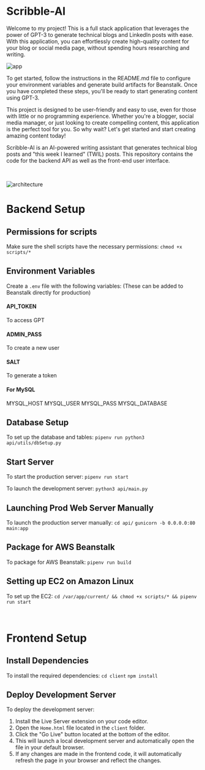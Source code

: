 # Scribble-AI
Welcome to my project! This is a full stack application that leverages the power of GPT-3 to generate technical blogs and LinkedIn posts with ease. With this application, you can effortlessly create high-quality content for your blog or social media page, without spending hours researching and writing.

![app](client/app.png)

To get started, follow the instructions in the README.md file to configure your environment variables and generate build artifacts for Beanstalk. Once you have completed these steps, you'll be ready to start generating content using GPT-3.

This project is designed to be user-friendly and easy to use, even for those with little or no programming experience. Whether you're a blogger, social media manager, or just looking to create compelling content, this application is the perfect tool for you. So why wait? Let's get started and start creating amazing content today!

Scribble-AI is an AI-powered writing assistant that generates technical blog posts and "this week I learned" (TWIL) posts. This repository contains the code for the backend API as well as the front-end user interface.

<br>

![architecture](client/architcture.png)

# Backend Setup
## Permissions for scripts

Make sure the shell scripts have the necessary permissions:
`chmod +x scripts/*`

## Environment Variables

Create a `.env` file with the following variables:
(These can be added to Beanstalk directly for production)

#### API_TOKEN
To access GPT

#### ADMIN_PASS
To create a new user

#### SALT
To generate a token

#### For MySQL

MYSQL_HOST
MYSQL_USER
MYSQL_PASS
MYSQL_DATABASE

## Database Setup

To set up the database and tables:
`pipenv run python3 api/utils/dbSetup.py`

## Start Server

To start the production server:
`pipenv run start`

To launch the development server:
`python3 api/main.py`

## Launching Prod Web Server Manually

To launch the production server manually:
`cd api/`
`gunicorn -b 0.0.0.0:80 main:app`

## Package for AWS Beanstalk

To package for AWS Beanstalk:
`pipenv run build`

## Setting up EC2 on Amazon Linux
To set up the EC2:
`cd /var/app/current/ && chmod +x scripts/* && pipenv run start`

<br>

# Frontend Setup
## Install Dependencies

To install the required dependencies:
`cd client`
`npm install`

## Deploy Development Server

To deploy the development server:
1.  Install the Live Server extension on your code editor.
2.  Open the `Home.html` file located in the `client` folder.
3.  Click the "Go Live" button located at the bottom of the editor.
4.  This will launch a local development server and automatically open the file in your default browser.
5.  If any changes are made in the frontend code, it will automatically refresh the page in your browser and reflect the changes.

<br>
